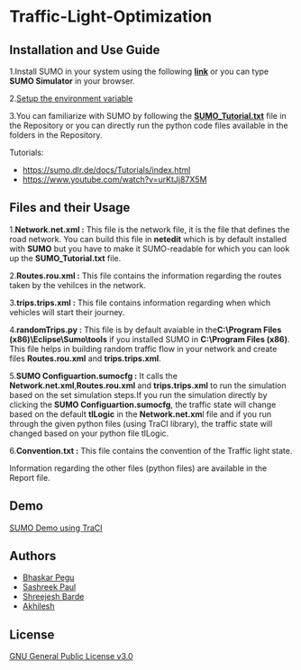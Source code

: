 # Traffic-Light-Optimization

## Installation and Use Guide



1.Install SUMO in your system using the following [**link**](https://sumo.dlr.de/docs/Downloads.php) or you can type **SUMO Simulator** in your browser.

2.[Setup the environment variable](https://sumo.dlr.de/docs/Basics/Basic_Computer_Skills.html)

3.You can familiarize with SUMO by following the [**SUMO_Tutorial.txt**](https://github.com/21skar4/Traffic-Light-Optimization/blob/main/SUMO_Tutorial.txt) file in the Repository or you can directly run the python code files available in the folders in the Repository. 

Tutorials:
- https://sumo.dlr.de/docs/Tutorials/index.html
- https://www.youtube.com/watch?v=urKtJj87X5M

## Files and their Usage

1.**Network.net.xml :** This file is the network file, it is the file that defines the road network. You can build this file in **netedit** which is by default installed with **SUMO** but you have to make it SUMO-readable for which you can look up the **SUMO_Tutorial.txt** file.

2.**Routes.rou.xml :** This file contains the information regarding the routes taken by the vehilces in the network.

3.**trips.trips.xml :** This file contains information regarding when which vehicles will start their journey.

4.**randomTrips.py :** This file is by default avaiable in the**C:\Program Files (x86)\Eclipse\Sumo\tools** if you installed SUMO in **C:\Program Files (x86)**. This file helps in building random traffic flow in your network and create files **Routes.rou.xml** and  **trips.trips.xml**.

5.**SUMO Configuartion.sumocfg :** It calls the **Network.net.xml**,**Routes.rou.xml** and **trips.trips.xml** to run the simulation based on the set simulation steps.If you run the simulation directly by clicking the **SUMO Configuartion.sumocfg**, the traffic state will change based on the  default **tlLogic** in the **Network.net.xm**l file and if you run through the given python files (using TraCI library), the traffic state will changed based on your python file tlLogic.

6.**Convention.txt :** This file contains the convention of the Traffic light state. 

Information regarding the other files (python files) are available in the Report file.


## Demo

[SUMO Demo using TraCI](https://drive.google.com/drive/folders/1Flu5SJ3A4qXv-_u8BIM6spz9AYDj60Pj?usp=sharing)


## Authors

- [Bhaskar Pegu](https://github.com/21skar4)
- [Sashreek Paul](https://github.com/)
- [Shreejesh Barde](https://github.com/ShreejeshBarde)
- [Akhilesh](https://github.com/)


## License

[GNU General Public License v3.0](https://github.com/21skar4/Traffic-Light-Optimization/blob/main/LICENSE)
